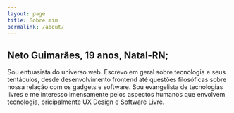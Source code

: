 ```yaml
---
layout: page
title: Sobre mim
permalink: /about/
---
```


## Neto Guimarães, 19 anos, Natal-RN;

Sou entuasiata do universo web. Escrevo em geral sobre tecnologia e seus tentáculos, desde desenvolvimento frontend até questões filosóficas sobre nossa relação com os gadgets e software. Sou evangelista de tecnologias livres e me interesso imensamente pelos aspectos humanos que envolvem tecnologia, pricipalmente UX Design e Software Livre.
